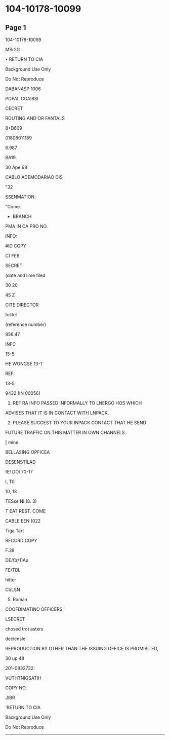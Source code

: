 # 104-10178-10099

## Page 1

104-10178-10099

MSr2G

• RETURN TO CIA

Background Use Only

Do Not Reproduce

DABANASP 1006

POPAL COAI8SI

CECRET

ROUTING AND'OR FANTALS

8+B609

01808011189

6.987

BA19.

30 Ape 68

CABLO ADEMODARIAO DIS

"32

SSENMATION

"Come.

- BRANCH

PMA IN CA PRO NO.

INFO:

#ID COPY

C) FE8

SECRET

(date and lime filed

30 20

45 Z

CITE DIRECTOR

folitel

(reference number)

956.47

INFC

15-5

HE WONGSE 13-T

REF:

13-5

9432 (IN 00056)

1. REF RA INFO PASSED INFORMALLY TO LNERGO HOS WHICH

ADVISES THAT IT IS IN CONTACT WITH LNPACK.

2. PLEASE SUGGEST TO YOUR INPACK CONTACT THAT HE SEND

FUTURE TRAFFIC ON THIS MATTER IN OWN CHANNELS.

[ mine

BELLASING OPFICEA

DESENSTILAD

fE! DOI 70-17

I, T0

10, 18

TESse NI (8. 3)

T EAT REST. COME

CABLE EEN (022

Tiga Tart

RECORD COPY

F.38

DE/Cr/11Au

FE/TBL

hitter

CI/LSN

5. Roman

COOFDIMATINO OFFICERS

LSECRET

chosed trot asters

declensle

REPRODUCTION BY OTHER THAN THE ISSUING OFFICE IS PROMIBITED,

30 up 48

201-0832732:

VUTHTNIGSATIH

COPY NO.

J/BR

'RETURN TO CIA

Background Use Only

Do Not Reproduce

---

